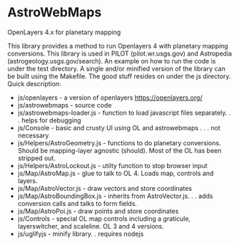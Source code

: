 # AstroWebMaps
OpenLayers 4.x for planetary mapping


This library provides a method to run Openlayers 4 with planetary mapping conversions. This library is used in PILOT (pilot.wr.usgs.gov) and Astropedia (astrogeology.usgs.gov/search). An example on how to run the code is under the test directory. A single and/or minified version of the library can be built using the Makefile. The good stuff resides on under the js directory. Quick description:

* js/openlayers - a version of openlayers https://openlayers.org/
* js/astrowebmaps - source code
* js/astrowebmaps-loader.js - function to load javascript files separately. . . helps for debugging
* js/Console - basic and crusty UI using OL and astrowebmaps . . . not necessary
* js/Helpers/AstroGeometry.js - functions to do planetary conversions. Should be mapping-layer agnostic (should). Most of the OL has been stripped out.
* js/Helpers/AstroLockout.js - utilty function to stop browser input
* js/Map/AstroMap.js - glue to talk to OL 4.  Loads map, controls and layers.
* js/Map/AstroVector.js - draw vectors and store coordinates
* js/Map/AstroBoundingBox.js - inherits from AstroVector.js. . . adds conversion calls and talks to form fields.
* js/Map/AstroPoi.js - draw points and store coordinates
* js/Controls - special OL map controls including a graticule, layerswitcher, and scaleline. OL 3 and 4 versions.
* js/uglifyjs - minify library. . requires nodejs
